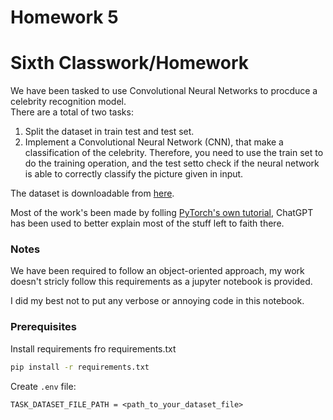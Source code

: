 # Homework 5
# Sixth Classwork/Homework
We have been tasked to use Convolutional Neural Networks to procduce a celebrity recognition model.  
There are a total of two tasks:
1. Split the dataset in train test and test set.
2. Implement a Convolutional Neural Network (CNN), that make a classification of the celebrity. Therefore, you need to use the train set to do the training operation, and the test setto check if the neural network is able to correctly classify the picture given in input.

The dataset is downloadable from [here](https://drive.google.com/drive/folders/1TmwPJGLYzYuLXhfKoewPJooNVMZunJXq?usp=sharing).

Most of the work's been made by folling [PyTorch's own tutorial](https://pytorch.org/tutorials/beginner/blitz/cifar10_tutorial.html), ChatGPT has been used to better explain most of the stuff left to faith there.
### Notes
We have been required to follow an object-oriented approach, my work doesn't stricly follow this requirements as a jupyter notebook is provided.

I did my best not to put any verbose or annoying code in this notebook.

### Prerequisites
Install requirements fro requirements.txt
```sh
pip install -r requirements.txt
```
Create `.env` file:
```
TASK_DATASET_FILE_PATH = <path_to_your_dataset_file>
```